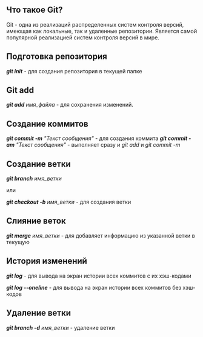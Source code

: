 ## Что такое Git?

Git - одна из реализаций распределенных систем контроля версий, имеющая как локальные, так и удаленные репозитории. Является самой популярной реализацией систем контроля версий в мире.

## Подготовка репозитория

***git init*** - для создания репозитория в текущей папке

## Git add

***git add*** *имя_файла*  - для сохранения изменений. 

## Создание коммитов

***git commit -m*** *"Текст сообщения"* - для создания коммита
***git commit -am*** *"Текст сообщения"* - выполняет сразу и *git add* и *git commit -m*

## Создание ветки

***git branch*** *имя_ветки*

или

***git checkout -b*** *имя_ветки* - для создания ветки

## Слияние веток

***git merge*** *имя_ветки* - для добавляет информацию из указанной ветки в текущую

## История изменений

***git log*** - для вывода на экран истории всех коммитов с их хэш-кодами

***git log --oneline*** - для вывода на экран истории всех коммитов без хэш-кодов

## Удаление ветки

***git branch -d*** *имя_ветки* - удаление ветки

